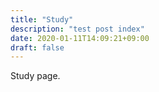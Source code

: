 ```yaml
---
title: "Study"
description: "test post index"
date: 2020-01-11T14:09:21+09:00
draft: false
---
```


Study page.